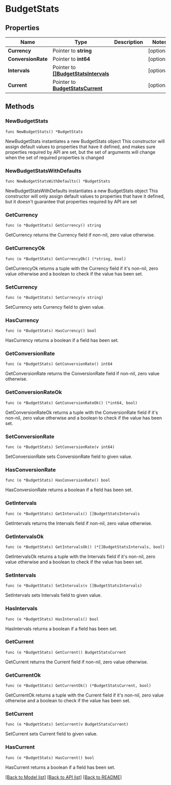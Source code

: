 # BudgetStats

## Properties

Name | Type | Description | Notes
------------ | ------------- | ------------- | -------------
**Currency** | Pointer to **string** |  | [optional] 
**ConversionRate** | Pointer to **int64** |  | [optional] 
**Intervals** | Pointer to [**[]BudgetStatsIntervals**](BudgetStatsIntervals.md) |  | [optional] 
**Current** | Pointer to [**BudgetStatsCurrent**](budget_stats_current.md) |  | [optional] 

## Methods

### NewBudgetStats

`func NewBudgetStats() *BudgetStats`

NewBudgetStats instantiates a new BudgetStats object
This constructor will assign default values to properties that have it defined,
and makes sure properties required by API are set, but the set of arguments
will change when the set of required properties is changed

### NewBudgetStatsWithDefaults

`func NewBudgetStatsWithDefaults() *BudgetStats`

NewBudgetStatsWithDefaults instantiates a new BudgetStats object
This constructor will only assign default values to properties that have it defined,
but it doesn't guarantee that properties required by API are set

### GetCurrency

`func (o *BudgetStats) GetCurrency() string`

GetCurrency returns the Currency field if non-nil, zero value otherwise.

### GetCurrencyOk

`func (o *BudgetStats) GetCurrencyOk() (*string, bool)`

GetCurrencyOk returns a tuple with the Currency field if it's non-nil, zero value otherwise
and a boolean to check if the value has been set.

### SetCurrency

`func (o *BudgetStats) SetCurrency(v string)`

SetCurrency sets Currency field to given value.

### HasCurrency

`func (o *BudgetStats) HasCurrency() bool`

HasCurrency returns a boolean if a field has been set.

### GetConversionRate

`func (o *BudgetStats) GetConversionRate() int64`

GetConversionRate returns the ConversionRate field if non-nil, zero value otherwise.

### GetConversionRateOk

`func (o *BudgetStats) GetConversionRateOk() (*int64, bool)`

GetConversionRateOk returns a tuple with the ConversionRate field if it's non-nil, zero value otherwise
and a boolean to check if the value has been set.

### SetConversionRate

`func (o *BudgetStats) SetConversionRate(v int64)`

SetConversionRate sets ConversionRate field to given value.

### HasConversionRate

`func (o *BudgetStats) HasConversionRate() bool`

HasConversionRate returns a boolean if a field has been set.

### GetIntervals

`func (o *BudgetStats) GetIntervals() []BudgetStatsIntervals`

GetIntervals returns the Intervals field if non-nil, zero value otherwise.

### GetIntervalsOk

`func (o *BudgetStats) GetIntervalsOk() (*[]BudgetStatsIntervals, bool)`

GetIntervalsOk returns a tuple with the Intervals field if it's non-nil, zero value otherwise
and a boolean to check if the value has been set.

### SetIntervals

`func (o *BudgetStats) SetIntervals(v []BudgetStatsIntervals)`

SetIntervals sets Intervals field to given value.

### HasIntervals

`func (o *BudgetStats) HasIntervals() bool`

HasIntervals returns a boolean if a field has been set.

### GetCurrent

`func (o *BudgetStats) GetCurrent() BudgetStatsCurrent`

GetCurrent returns the Current field if non-nil, zero value otherwise.

### GetCurrentOk

`func (o *BudgetStats) GetCurrentOk() (*BudgetStatsCurrent, bool)`

GetCurrentOk returns a tuple with the Current field if it's non-nil, zero value otherwise
and a boolean to check if the value has been set.

### SetCurrent

`func (o *BudgetStats) SetCurrent(v BudgetStatsCurrent)`

SetCurrent sets Current field to given value.

### HasCurrent

`func (o *BudgetStats) HasCurrent() bool`

HasCurrent returns a boolean if a field has been set.


[[Back to Model list]](../README.md#documentation-for-models) [[Back to API list]](../README.md#documentation-for-api-endpoints) [[Back to README]](../README.md)


